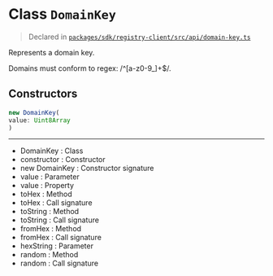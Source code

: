 # Class `DomainKey`
> Declared in [`packages/sdk/registry-client/src/api/domain-key.ts`](https://github.com/dxos/protocols/blob/main/packages/sdk/registry-client/src/api/domain-key.ts#L15)

Represents a domain key.

Domains must conform to regex: /^[a-z0-9_]+$/.

## Constructors
```ts
new DomainKey(
value: Uint8Array
)
```

---
- DomainKey : Class
- constructor : Constructor
- new DomainKey : Constructor signature
- value : Parameter
- value : Property
- toHex : Method
- toHex : Call signature
- toString : Method
- toString : Call signature
- fromHex : Method
- fromHex : Call signature
- hexString : Parameter
- random : Method
- random : Call signature
